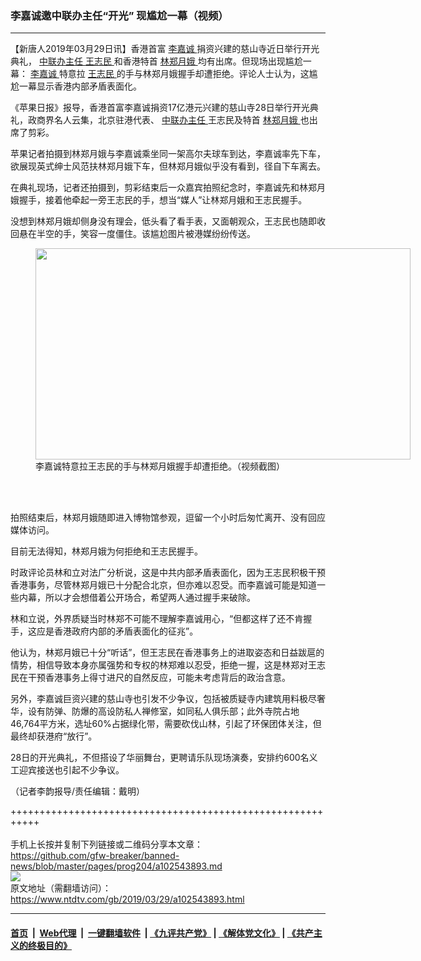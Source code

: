 ### 李嘉诚邀中联办主任“开光” 现尴尬一幕（视频）
------------------------

<div class="post_content" itemprop="articleBody">
 <p>
  【新唐人2019年03月29日讯】香港首富
  <a href="https://www.ntdtv.com/gb/李嘉诚.htm">
   李嘉诚
  </a>
  捐资兴建的慈山寺近日举行开光典礼，
  <a href="https://www.ntdtv.com/gb/中联办主任.htm">
   中联办主任
  </a>
  <a href="https://www.ntdtv.com/gb/王志民.htm">
   王志民
  </a>
  和香港特首
  <a href="https://www.ntdtv.com/gb/林郑月娥.htm">
   林郑月娥
  </a>
  均有出席。但现场出现尴尬一幕：
  <a href="https://www.ntdtv.com/gb/李嘉诚.htm">
   李嘉诚
  </a>
  特意拉
  <a href="https://www.ntdtv.com/gb/王志民.htm">
   王志民
  </a>
  的手与林郑月娥握手却遭拒绝。评论人士认为，这尴尬一幕显示香港内部矛盾表面化。
 </p>
 <p>
  《苹果日报》报导，香港首富李嘉诚捐资17亿港元兴建的慈山寺28日举行开光典礼，政商界名人云集，北京驻港代表、
  <a href="https://www.ntdtv.com/gb/中联办主任.htm">
   中联办主任
  </a>
  王志民及特首
  <a href="https://www.ntdtv.com/gb/林郑月娥.htm">
   林郑月娥
  </a>
  也出席了剪彩。
 </p>
 <p>
  苹果记者拍摄到林郑月娥与李嘉诚乘坐同一架高尔夫球车到达，李嘉诚率先下车，欲展现英式绅士风范扶林郑月娥下车，但林郑月娥似乎没有看到，径自下车离去。
 </p>
 <p>
  在典礼现场，记者还拍摄到，剪彩结束后一众嘉宾拍照纪念时，李嘉诚先和林郑月娥握手，接着他牵起一旁王志民的手，想当“媒人”让林郑月娥和王志民握手。
 </p>
 <p>
  没想到林郑月娥却侧身没有理会，低头看了看手表，又面朝观众，王志民也随即收回悬在半空的手，笑容一度僵住。该尴尬图片被港媒纷纷传送。
 </p>
 <figure class="wp-caption alignnone" id="attachment_102543894" style="width: 600px">
  <a href="https://www.ntdtv.com/assets/uploads/2019/03/1-75.png">
   <img alt="" class="size-medium wp-image-102543894" height="338" src="https://www.ntdtv.com/assets/uploads/2019/03/1-75-600x338.png" width="600"/>
  </a>
  <br/><figcaption class="wp-caption-text">
   李嘉诚特意拉王志民的手与林郑月娥握手却遭拒绝。（视频截图）
  </figcaption><br/>
 </figure><br/>
 <p>
  拍照结束后，林郑月娥随即进入博物馆参观，逗留一个小时后匆忙离开、没有回应媒体访问。
 </p>
 <p>
  目前无法得知，林郑月娥为何拒绝和王志民握手。
 </p>
 <p>
  时政评论员林和立对法广分析说，这是中共内部矛盾表面化，因为王志民积极干预香港事务，尽管林郑月娥已十分配合北京，但亦难以忍受。而李嘉诚可能是知道一些内幕，所以才会想借着公开场合，希望两人通过握手来破除。
 </p>
 <p>
  林和立说，外界质疑当时林郑不可能不理解李嘉诚用心，“但都这样了还不肯握手，这应是香港政府内部的矛盾表面化的征兆”。
 </p>
 <p>
  他认为，林郑月娥已十分“听话”，但王志民在香港事务上的进取姿态和日益跋扈的情势，相信导致本身亦属强势和专权的林郑难以忍受，拒绝一握，这是林郑对王志民在干预香港事务上得寸进尺的自然反应，可能未考虑背后的政治含意。
 </p>
 <p>
  另外，李嘉诚巨资兴建的慈山寺也引发不少争议，包括被质疑寺内建筑用料极尽奢华，设有防弹、防爆的高设防私人禅修室，如同私人俱乐部；此外寺院占地46,764平方米，选址60%占据绿化带，需要砍伐山林，引起了环保团体关注，但最终却获港府“放行”。
 </p>
 <p>
  28日的开光典礼，不但搭设了华丽舞台，更聘请乐队现场演奏，安排约600名义工迎宾接送也引起不少争议。
 </p>
 <p>
 </p>
 <p>
  （记者李韵报导/责任编辑：戴明）
 </p>
 <div class="single_ad">
 </div>
</div>

+++++++++++++++++++++++++++++++++++++++++++++++++++++++++++<br/><br/>
手机上长按并复制下列链接或二维码分享本文章：<br/>
https://github.com/gfw-breaker/banned-news/blob/master/pages/prog204/a102543893.md <br/>
<a href='https://github.com/gfw-breaker/banned-news/blob/master/pages/prog204/a102543893.md'><img src='https://github.com/gfw-breaker/banned-news/blob/master/pages/prog204/a102543893.md.png'/></a> <br/>
原文地址（需翻墙访问）：https://www.ntdtv.com/gb/2019/03/29/a102543893.html


------------------------
#### [首页](https://github.com/gfw-breaker/banned-news/blob/master/README.md) &nbsp;|&nbsp; [Web代理](https://github.com/labour-camp/helloworld) &nbsp;|&nbsp; [一键翻墙软件](https://github.com/gfw-breaker/nogfw/blob/master/README.md) &nbsp;| [《九评共产党》](https://github.com/gfw-breaker/9ping.md/blob/master/README.md#九评之一评共产党是什么) | [《解体党文化》](https://github.com/gfw-breaker/jtdwh.md/blob/master/README.md) | [《共产主义的终极目的》](https://github.com/gfw-breaker/gczydzjmd.md/blob/master/README.md)

